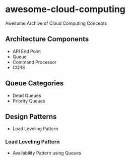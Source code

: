 # awesome-cloud-computing
Awesome Archive of Cloud Computing Concepts

## Architecture Components
- API End Point
- Queue
- Command Processor
- CQRS

## Queue Categories
- Dead Queues
- Priority Queues

## Design Patterns
- Load Leveling Pattern

### Load Leveling Pattern
- Availability Pattern using Queues


